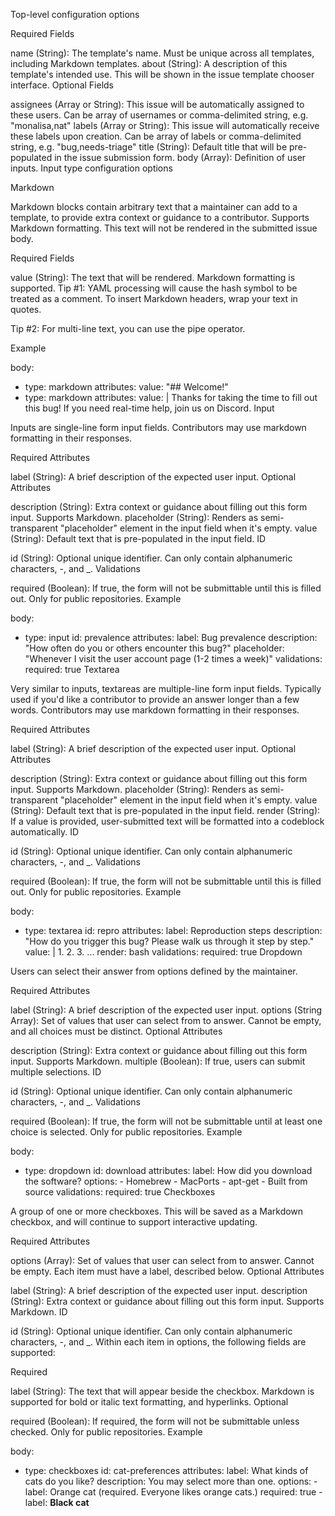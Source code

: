 Top-level configuration options

Required Fields

name (String): The template's name. Must be unique across all templates, including Markdown templates.
about (String): A description of this template's intended use. This will be shown in the issue template chooser interface.
Optional Fields

assignees (Array or String): This issue will be automatically assigned to these users. Can be array of usernames or comma-delimited string, e.g. "monalisa,nat"
labels (Array or String): This issue will automatically receive these labels upon creation. Can be array of labels or comma-delimited string, e.g. "bug,needs-triage"
title (String): Default title that will be pre-populated in the issue submission form.
body (Array): Definition of user inputs.
Input type configuration options

Markdown

Markdown blocks contain arbitrary text that a maintainer can add to a template, to provide extra context or guidance to a contributor. Supports Markdown formatting. This text will not be rendered in the submitted issue body.

Required Fields

value (String): The text that will be rendered. Markdown formatting is supported.
Tip #1: YAML processing will cause the hash symbol to be treated as a comment. To insert Markdown headers, wrap your text in quotes.

Tip #2: For multi-line text, you can use the pipe operator.

Example

body:
- type: markdown
  attributes:
    value: "## Welcome!"
- type: markdown
  attributes:
    value: |
      Thanks for taking the time to fill out this bug! If you need real-time help, join us on Discord.
Input

Inputs are single-line form input fields. Contributors may use markdown formatting in their responses.

Required Attributes

label (String): A brief description of the expected user input.
Optional Attributes

description (String): Extra context or guidance about filling out this form input. Supports Markdown.
placeholder (String): Renders as semi-transparent "placeholder" element in the input field when it's empty.
value (String): Default text that is pre-populated in the input field.
ID

id (String): Optional unique identifier. Can only contain alphanumeric characters, -, and _.
Validations

required (Boolean): If true, the form will not be submittable until this is filled out. Only for public repositories.
Example

body:
- type: input
  id: prevalence
  attributes:
    label: Bug prevalence
    description: "How often do you or others encounter this bug?"
    placeholder: "Whenever I visit the user account page (1-2 times a week)"
  validations:
    required: true
Textarea

Very similar to inputs, textareas are multiple-line form input fields. Typically used if you'd like a contributor to provide an answer longer than a few words. Contributors may use markdown formatting in their responses.

Required Attributes

label (String): A brief description of the expected user input.
Optional Attributes

description (String): Extra context or guidance about filling out this form input. Supports Markdown.
placeholder (String): Renders as semi-transparent "placeholder" element in the input field when it's empty.
value (String): Default text that is pre-populated in the input field.
render (String): If a value is provided, user-submitted text will be formatted into a codeblock automatically.
ID

id (String): Optional unique identifier. Can only contain alphanumeric characters, -, and _.
Validations

required (Boolean): If true, the form will not be submittable until this is filled out. Only for public repositories.
Example

body:
- type: textarea
  id: repro
  attributes:
    label: Reproduction steps
    description: "How do you trigger this bug? Please walk us through it step by step."
    value: |
      1.
      2.
      3.
      ...
    render: bash
  validations:
    required: true
Dropdown

Users can select their answer from options defined by the maintainer.

Required Attributes

label (String): A brief description of the expected user input.
options (String Array): Set of values that user can select from to answer. Cannot be empty, and all choices must be distinct.
Optional Attributes

description (String): Extra context or guidance about filling out this form input. Supports Markdown.
multiple (Boolean): If true, users can submit multiple selections.
ID

id (String): Optional unique identifier. Can only contain alphanumeric characters, -, and _.
Validations

required (Boolean): If true, the form will not be submittable until at least one choice is selected. Only for public repositories.
Example

body:
- type: dropdown
  id: download
  attributes:
    label: How did you download the software?
    options:
      - Homebrew
      - MacPorts
      - apt-get
      - Built from source
  validations:
    required: true
Checkboxes

A group of one or more checkboxes. This will be saved as a Markdown checkbox, and will continue to support interactive updating.

Required Attributes

options (Array): Set of values that user can select from to answer. Cannot be empty. Each item must have a label, described below.
Optional Attributes

label (String): A brief description of the expected user input.
description (String): Extra context or guidance about filling out this form input. Supports Markdown.
ID

id (String): Optional unique identifier. Can only contain alphanumeric characters, -, and _.
Within each item in options, the following fields are supported:

Required

label (String): The text that will appear beside the checkbox. Markdown is supported for bold or italic text formatting, and hyperlinks.
Optional

required (Boolean): If required, the form will not be submittable unless checked. Only for public repositories.
Example

body:
- type: checkboxes
  id: cat-preferences
  attributes:
    label: What kinds of cats do you like?
    description: You may select more than one.
    options:
      - label: Orange cat (required. Everyone likes orange cats.)
        required: true
      - label: **Black cat**
